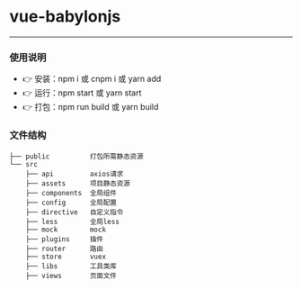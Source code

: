 # vue-babylonjs

---

### 使用说明

- :point_right: 安装：npm i 或 cnpm i 或 yarn add
- :point_right: 运行：npm start 或 yarn start
- :point_right: 打包：npm run build 或 yarn build

### 文件结构

```shell
├── public          打包所需静态资源
└── src
    ├── api         axios请求
    ├── assets      项目静态资源
    ├── components  全局组件
    ├── config      全局配置
    ├── directive   自定义指令
    ├── less        全局less
    ├── mock        mock
    ├── plugins     插件
    ├── router      路由
    ├── store       vuex
    ├── libs        工具类库
    ├── views       页面文件
```
